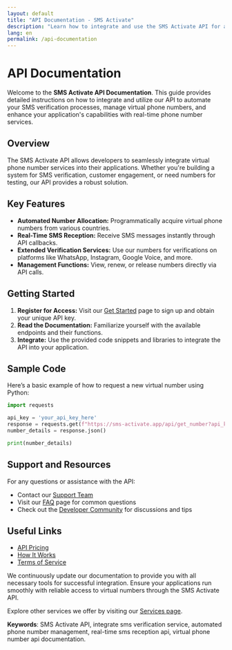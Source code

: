 ```yaml
---
layout: default
title: "API Documentation - SMS Activate"
description: "Learn how to integrate and use the SMS Activate API for automated virtual number management and SMS verifications."
lang: en
permalink: /api-documentation
---
```


# API Documentation

Welcome to the **SMS Activate API Documentation**. This guide provides detailed instructions on how to integrate and utilize our API to automate your SMS verification processes, manage virtual phone numbers, and enhance your application's capabilities with real-time phone number services.

## Overview

The SMS Activate API allows developers to seamlessly integrate virtual phone number services into their applications. Whether you're building a system for SMS verification, customer engagement, or need numbers for testing, our API provides a robust solution.

## Key Features

- **Automated Number Allocation:** Programmatically acquire virtual phone numbers from various countries.
- **Real-Time SMS Reception:** Receive SMS messages instantly through API callbacks.
- **Extended Verification Services:** Use our numbers for verifications on platforms like WhatsApp, Instagram, Google Voice, and more.
- **Management Functions:** View, renew, or release numbers directly via API calls.

## Getting Started

1. **Register for Access:** Visit our [Get Started](https://sms-activate.app/get-started) page to sign up and obtain your unique API key.
2. **Read the Documentation:** Familiarize yourself with the available endpoints and their functions.
3. **Integrate:** Use the provided code snippets and libraries to integrate the API into your application.

## Sample Code

Here’s a basic example of how to request a new virtual number using Python:

```python
import requests

api_key = 'your_api_key_here'
response = requests.get(f"https://sms-activate.app/api/get_number?api_key={api_key}&service=whatsapp")
number_details = response.json()

print(number_details)
```

## Support and Resources

For any questions or assistance with the API:
- Contact our [Support Team](/support)
- Visit our [FAQ](/faq) page for common questions
- Check out the [Developer Community](https://developer.sms-activate.app) for discussions and tips

## Useful Links

- [API Pricing](/pricing)
- [How It Works](/how-it-works)
- [Terms of Service](/terms-of-service)

We continuously update our documentation to provide you with all necessary tools for successful integration. Ensure your applications run smoothly with reliable access to virtual numbers through the SMS Activate API.

Explore other services we offer by visiting our [Services page](/services).

**Keywords**: SMS Activate API, integrate sms verification service, automated phone number management, real-time sms reception api, virtual phone number api documentation.
